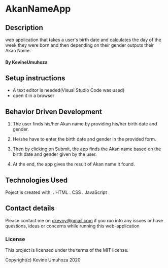 # AkanNameApp


## Description
web application that takes a user's birth date and calculates the day of the week they were born and then depending on their gender outputs their Akan Name.

#### By **KevineUmuhoza**

## Setup instructions
* A text editor is needed(Visual Studio Code was used)
* open it in a browser

## Behavior Driven Development
  1. The user finds his/her Akan name by providing his/her birth date and gender.

  2. He/she have to enter the birth date and gender in the provided form.

  3. Then by clicking on Submit, the app finds the Akan name based on the birth date and gender given by the user.

  4. At the end, the app gives the result of Akan name it found.

## Technologies Used
Poject is created with:
 . HTML
 . CSS
 . JavaScript

## Contact details
Please contact me on ckevny@gmail.com if you run into any issues or have questions, ideas or concerns while running this web-application 

### License
This project is licensed under the terms of the MIT license.

Copyright(c) Kevine Umuhoza 2020